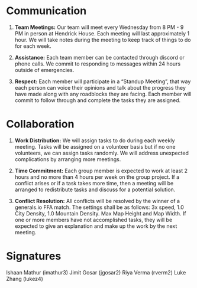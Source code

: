 <h1>Communication</h1>

1. **Team Meetings:** Our team will meet every Wednesday from 8 PM - 9 PM in person at Hendrick House.  Each meeting will last approximately 1 hour. We will take notes during the meeting to keep track of things to do for each week.

2. **Assistance:** Each team member can be contacted through discord or phone calls. We commit to responding to messages within 24 hours outside of emergencies. 

3. **Respect:** Each member will participate in a “Standup Meeting”, that way each person can voice their opinions and talk about the progress they have made along with any roadblocks they are facing. Each member will commit to follow through and complete the tasks they are assigned. 

<h1>Collaboration</h1>

1. **Work Distribution:** We will assign tasks to do during each weekly meeting. Tasks will be assigned on a volunteer basis but if no one volunteers, we can assign tasks randomly. We will address unexpected complications by arranging more meetings.  

2. **Time Commitment:** Each group member is expected to work at least 2 hours and no more than 4 hours per week on the group project. If a conflict arises or if a task takes more time, then a meeting will be arranged to redistribute tasks and discuss for a potential solution. 

3. **Conflict Resolution:** All conflicts will be resolved by the winner of a generals.io FFA match. The settings shall be as follows: 3x speed, 1.0 City Density, 1.0 Mountain Density. Max Map Height and Map Width. If one or more members have not accomplished tasks, they will be expected to give an explanation and make up the work by the next meeting.

<h1>Signatures</h1>

Ishaan Mathur (imathur3)
Jimit Gosar  (jgosar2)
Riya Verma (rverm2)
Luke Zhang (lukez4)
